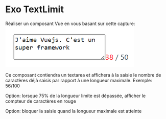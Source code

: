 # Exo TextLimit

Réaliser un composant Vue en vous basant sur cette capture:
<img src="textlimit-capture.png" />

Ce composant contiendra un textarea et affichera à la saisie le nombre de caractères déjà saisis par rapport à une longueur maximale. Exemple: 56/100

Option: lorsque 75% de la longueur limite est dépassée, afficher
le compteur de caractères en rouge

Option: bloquer la saisie quand la longueur maximale est atteinte